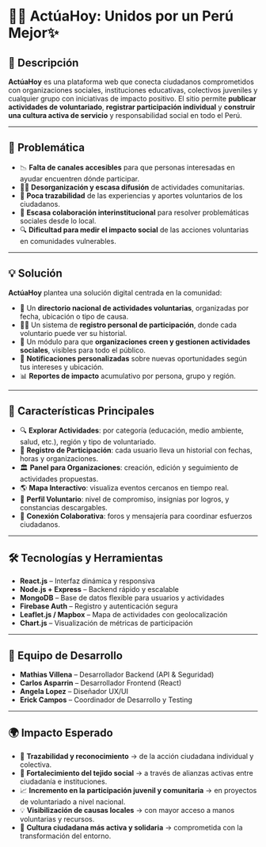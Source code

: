 # 🌱🤝 ActúaHoy: Unidos por un Perú Mejor✨

## 📖 Descripción

**ActúaHoy** es una plataforma web que conecta ciudadanos comprometidos con organizaciones sociales, instituciones educativas, colectivos juveniles y cualquier grupo con iniciativas de impacto positivo. El sitio permite **publicar actividades de voluntariado**, **registrar participación individual** y **construir una cultura activa de servicio** y responsabilidad social en todo el Perú.

---

## 🧐 Problemática

- 📉 **Falta de canales accesibles** para que personas interesadas en ayudar encuentren dónde participar.  
- 🤷‍♂️ **Desorganización y escasa difusión** de actividades comunitarias.  
- 📂 **Poca trazabilidad** de las experiencias y aportes voluntarios de los ciudadanos.  
- 💬 **Escasa colaboración interinstitucional** para resolver problemáticas sociales desde lo local.  
- 🔍 **Dificultad para medir el impacto social** de las acciones voluntarias en comunidades vulnerables.

---

## 💡 Solución

**ActúaHoy** plantea una solución digital centrada en la comunidad:

- 🧭 Un **directorio nacional de actividades voluntarias**, organizadas por fecha, ubicación o tipo de causa.  
- 🧑‍💻 Un sistema de **registro personal de participación**, donde cada voluntario puede ver su historial.  
- 🏢 Un módulo para que **organizaciones creen y gestionen actividades sociales**, visibles para todo el público.  
- 📲 **Notificaciones personalizadas** sobre nuevas oportunidades según tus intereses y ubicación.  
- 📊 **Reportes de impacto** acumulativo por persona, grupo y región.

---

## 🚀 Características Principales

- 🔍 **Explorar Actividades**: por categoría (educación, medio ambiente, salud, etc.), región y tipo de voluntariado.  
- 📝 **Registro de Participación**: cada usuario lleva un historial con fechas, horas y organizaciones.  
- 🏛️ **Panel para Organizaciones**: creación, edición y seguimiento de actividades propuestas.  
- 🌎 **Mapa Interactivo**: visualiza eventos cercanos en tiempo real.  
- 💼 **Perfil Voluntario**: nivel de compromiso, insignias por logros, y constancias descargables.  
- 🤝 **Conexión Colaborativa**: foros y mensajería para coordinar esfuerzos ciudadanos.

---

## 🛠️ Tecnologías y Herramientas

- **React.js** – Interfaz dinámica y responsiva  
- **Node.js + Express** – Backend rápido y escalable  
- **MongoDB** – Base de datos flexible para usuarios y actividades  
- **Firebase Auth** – Registro y autenticación segura  
- **Leaflet.js / Mapbox** – Mapa de actividades con geolocalización  
- **Chart.js** – Visualización de métricas de participación  

---

## 👥 Equipo de Desarrollo

- **Mathias Villena** – Desarrollador Backend (API & Seguridad)
- **Carlos Asparrin** – Desarrollador Frontend (React)  
- **Angela Lopez** – Diseñador UX/UI   
- **Erick Campos** – Coordinador de Desarrollo y Testing  

---

## 🌍 Impacto Esperado

- 🧾 **Trazabilidad y reconocimiento** -> de la acción ciudadana individual y colectiva.  
- 🤝 **Fortalecimiento del tejido social** -> a través de alianzas activas entre ciudadanía e instituciones.  
- 📈 **Incremento en la participación juvenil y comunitaria** -> en proyectos de voluntariado a nivel nacional.  
- 💡 **Visibilización de causas locales** -> con mayor acceso a manos voluntarias y recursos.  
- 📣 **Cultura ciudadana más activa y solidaria** -> comprometida con la transformación del entorno.
